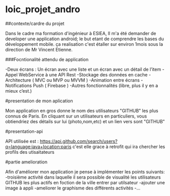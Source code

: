 # loic_projet_andro

##contexte/cardre du projet

Dans le cadre ma formation d'ingénieur à ESIEA, ll m'a été demander de developer une application android; le but etant de 
comprendre les bases du développement mobile. ça realisation c'est étaller sur environ 1mois sous la direction de Mr Vincent Etienne.

###Focntionalité attendu de application

  -Deux écrans : Un écran avec une liste et un écran avec un détail de l’item
  -Appel WebService à une API Rest
  -Stockage des données en cache
  -Architecture ( MVC ou MVP ou MVVM ) 
  -Animation entre écrans 
  -Notifications Push ( Firebase ) 
  -Autres fonctionnalités (libre, plus il y en a mieux c’est.)


#presentation de mon aplication

Mon application en gros donne le nom des utilisateurs "GITHUB" les plus connus de Paris. En cliquant sur un utilisateurs en particuliers,
vous obtiendriez des détails sur lui (photo,nom,etc) et un lien vers sont "GITHUB" 

#presentation-api

API utilisée est : https://api.github.com/search/users?q=language:java+location:paris
c'est elle grace à retrofit qui ira chercher les profils des utisaitateurs



#partie amelioration

Afin d'améliorer mon application je pense à implémenter les points suivants:
  -troisième activité dans laquelle il sera possible de visualité les utilisateurs GITHUB les plus actifs en foction de la ville entrer par utilsateur 
  -ajouter une image à appli
  -ameliorer le graphisme des différents activités
  -...
